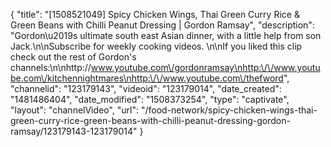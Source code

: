 {
    "title": "[1508521049] Spicy Chicken Wings, Thai Green Curry Rice & Green Beans with Chilli Peanut Dressing | Gordon Ramsay",
    "description": "Gordon\u2019s ultimate south east Asian dinner, with a little help from son Jack.\n\nSubscribe for weekly cooking videos. \n\nIf you liked this clip check out the rest of Gordon's channels:\n\nhttp:\/\/www.youtube.com\/gordonramsay\nhttp:\/\/www.youtube.com\/kitchennightmares\nhttp:\/\/www.youtube.com\/thefword",
    "channelid": "123179143",
    "videoid": "123179014",
    "date_created": "1481486404",
    "date_modified": "1508373254",
    "type": "captivate",
    "layout": "channelVideo",
    "url": "\/food-network\/spicy-chicken-wings-thai-green-curry-rice-green-beans-with-chilli-peanut-dressing-gordon-ramsay\/123179143-123179014"
}